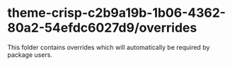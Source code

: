 # theme-crisp-c2b9a19b-1b06-4362-80a2-54efdc6027d9/overrides

This folder contains overrides which will automatically be required by package users.
